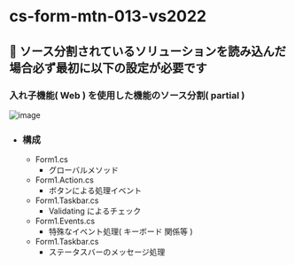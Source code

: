 # cs-form-mtn-013-vs2022

## 🔴 ソース分割されているソリューションを読み込んだ場合必ず最初に以下の設定が必要です

### 入れ子機能( Web ) を使用した機能のソース分割( partial )

![image](https://github.com/winofsql/cs-form-mtn-009-vs2022/assets/1501327/da790ac1-c0f5-4883-882a-69ab3b30a068)

- ### 構成
  - Form1.cs 
    - グローバルメソッド
  - Form1.Action.cs
    - ボタンによる処理イベント
  - Form1.Taskbar.cs
    - Validating によるチェック
  - Form1.Events.cs
    - 特殊なイベント処理( キーボード 関係等 )
  - Form1.Taskbar.cs
    - ステータスバーのメッセージ処理
